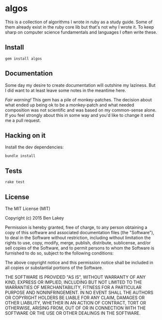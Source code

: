 algos
==============

This is a collection of algorithms I wrote in ruby as a study guide. Some of them already exist in the ruby core lib but that's not why I wrote it. To keep sharp on computer science fundamentals and languages I often write these.

## Install

    gem install algos

## Documentation

Some day my desire to create documentation will outshine my laziness. But I 
did want to at least leave some notes in the meantime here.

*Fair warning!* This gem has a pile of monkey-patches. The decision about what 
ended up being ok to be a monkey-patch and what needed composition was not 
scientific and was based on my common-sense alone. If you feel strongly about 
this in some way and you'd like to change it send me a pull request.

## Hacking on it

Install the dev dependencies:

    bundle install

## Tests

    rake test

## License

The MIT License (MIT)

Copyright (c) 2015 Ben Lakey

Permission is hereby granted, free of charge, to any person obtaining a copy
of this software and associated documentation files (the "Software"), to deal
in the Software without restriction, including without limitation the rights
to use, copy, modify, merge, publish, distribute, sublicense, and/or sell
copies of the Software, and to permit persons to whom the Software is
furnished to do so, subject to the following conditions:

The above copyright notice and this permission notice shall be included in all
copies or substantial portions of the Software.

THE SOFTWARE IS PROVIDED "AS IS", WITHOUT WARRANTY OF ANY KIND, EXPRESS OR
IMPLIED, INCLUDING BUT NOT LIMITED TO THE WARRANTIES OF MERCHANTABILITY,
FITNESS FOR A PARTICULAR PURPOSE AND NONINFRINGEMENT. IN NO EVENT SHALL THE
AUTHORS OR COPYRIGHT HOLDERS BE LIABLE FOR ANY CLAIM, DAMAGES OR OTHER
LIABILITY, WHETHER IN AN ACTION OF CONTRACT, TORT OR OTHERWISE, ARISING FROM,
OUT OF OR IN CONNECTION WITH THE SOFTWARE OR THE USE OR OTHER DEALINGS IN THE
SOFTWARE.

